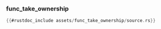 ### func_take_ownership

```rust
{{#rustdoc_include assets/func_take_ownership/source.rs}}
```
<div class="flex-container vis_block" style="position:relative; margin-left:-75px; margin-right:-75px; display: none;">
	<object type="image/svg+xml" class="func_take_ownership code_panel" data="assets/func_take_ownership/vis_code.svg"></object>
	<object type="image/svg+xml" class="func_take_ownership tl_panel" data="assets/func_take_ownership/vis_timeline.svg" style="width: auto;" onmouseenter="helpers(func_take_ownership)"></object>
</div>